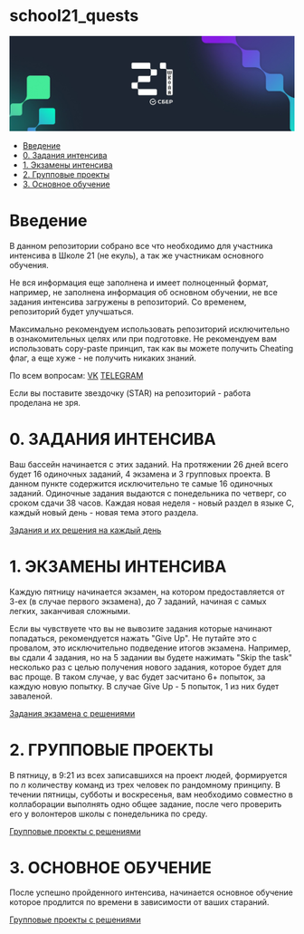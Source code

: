 # school21_quests
![21 SCHOOL](materials/school21wallpaper.jpg)

- [Введение](#введение)
- [0. Задания интенсива](#0-задания-интенсива)
- [1. Экзамены интенсива](#1-экзамены-интенсива)
- [2. Групповые проекты](#2-групповые-проекты)
- [3. Основное обучение](#3-основное-обучение)

# Введение #

В данном репозитории собрано все что необходимо для участника интенсива в Школе 21 (не екуль), а так же участникам основного обучения.

Не вся информация еще заполнена и имеет полноценный формат, например, не заполнена информация об основном обучении, не все задания интенсива загружены в репозиторий.
Со временем, репозиторий будет улучшаться.

Максимально рекомендуем использовать репозиторий исключительно в ознакомительных целях или при подготовке. Не рекомендуем вам использовать copy-paste принцип, так как вы можете получить Cheating флаг, а еще хуже - не получить никаких знаний.

По всем вопросам:
[VK](https://vk.com/vashking)
[TELEGRAM](https://t.me/vashmirrorka)

Если вы поставите звездочку (STAR) на репозиторий - работа проделана не зря.


# 0. ЗАДАНИЯ ИНТЕНСИВА #

Ваш бассейн начинается с этих заданий. На протяжении 26 дней всего будет 16 одиночных заданий, 4 экзамена и 3 групповых проекта. В данном пункте содержится исключительно те самые 16 одиночных заданий. Одиночные задания выдаются с понедельника по четверг, со сроком сдачи 38 часов. Каждая новая неделя - новый раздел в языке C, каждый новый день - новая тема этого раздела.

[Задания и их решения на каждый день](https://github.com/vashking/school21_quests/tree/stable/00_c_pool_quests)

# 1. ЭКЗАМЕНЫ ИНТЕНСИВА #

Каждую пятницу начинается экзамен, на котором предоставляется от 3-ех (в случае первого экзамена), до 7 заданий, начиная с самых легких, заканчивая сложными.

Если вы чувствуете что вы не вывозите задания которые начинают попадаться, рекомендуется нажать "Give Up". Не путайте это с провалом, это исключительно подведение итогов экзамена.
Например, вы сдали 4 задания, но на 5 задании вы будете нажимать "Skip the task" несколько раз с целью получения нового задания, которое будет для вас проще. В таком случае, у вас будет засчитано 6+ попыток, за каждую новую попытку. В случае Give Up - 5 попыток, 1 из них будет заваленой.

[Задания экзамена с решениями](https://github.com/vashking/school21_quests/tree/stable/01_c_pool_exams)


# 2. ГРУППОВЫЕ ПРОЕКТЫ #

В пятницу, в 9:21 из всех записавшихся на проект людей, формируется по *n* количеству команд из трех человек по рандомному принципу. В течении пятницы, субботы и воскресенья, вам необходимо совместно в коллаборации выполнять одно общее задание, после чего проверить его у волонтеров школы с понедельника по среду.

[Групповые проекты с решениями](https://github.com/vashking/school21_quests/tree/stable/02_c_pool_groupprojects)

# 3. ОСНОВНОЕ ОБУЧЕНИЕ #

После успешно пройденного интенсива, начинается основное обучение которое продлится по времени в зависимости от ваших стараний.

[Групповые проекты с решениями](https://github.com/vashking/school21_quests/tree/stable/02_c_pool_groupprojects)
